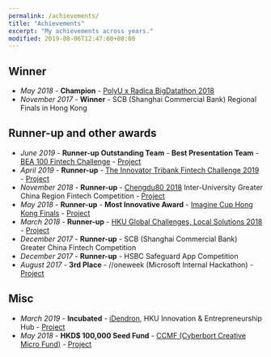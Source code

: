```yaml
---
permalink: /achievements/
title: "Achievements"
excerpt: "My achievements across years."
modified: 2019-08-06T12:47:00+08:00
---
```


## Winner

- _May 2018_ - **Champion** - [PolyU x Radica BigDatathon 2018](https://www.datavalleyhk.com/bigdatathon)
- _November 2017_ - **Winner** - SCB (Shanghai Commercial Bank) Regional Finals in Hong Kong

## Runner-up and other awards

- _June 2019_ - **Runner-up Outstanding Team** - **Best Presentation Team** - [BEA 100 Fintech Challenge](https://www.hkbea.com/bea100fc/) - [Project](https://github.com/piy0999/Unicorns-First)
- _April 2019_ - **Runner-up** - [The Innovator Tribank Fintech Challenge 2019](https://www.shacombank.com.hk/eng/main/fintech/2019/index.jsp) - [Project](https://github.com/piy0999/Unicorns-First)
- _November 2018_ - **Runner-up** - [Chengdu80 2018](https://www.cs.hku.hk/news/display.jsp?file=2018/1109_Chengdu80.htm) Inter-University Greater China Region Fintech Competition - [Project](/work/pipo)
- _May 2018_ - **Runner-up** - **Most Innovative Award** - [Imagine Cup Hong Kong Finals](https://www.facebook.com/msphongkong/posts/1028750247300048) - [Project](/work/creditsense)
- _March 2018_ - **Runner-up** - [HKU Global Challenges, Local Solutions 2018](https://www.sustainability.hku.hk/event/global-challenges-local-solutions-changing-lives-for-good) - [Project](/work/chain)
- _December 2017_ - **Runner-up** - SCB (Shanghai Commercial Bank) Greater China Fintech Competition
- _December 2017_ - **Runner-up** - HSBC Safeguard App Competition
- _August 2017_ - **3rd Place** - //oneweek (Microsoft Internal Hackathon) - [Project](/work/metis)

## Misc

- _March 2019_ - **Incubated** - [iDendron](https://idendron.hku.hk/), HKU Innovation & Entrepreneurship Hub - [Project](http://takedailydose.com/)
- _May 2018_ - **HKD\$ 100,000 Seed Fund** - [CCMF (Cyberbort Creative Micro Fund)](https://www.cyberport.hk/en/about_cyberport/cyberport_youth/cyberport_creative_micro_fund) - [Project](/work/creditsense)
